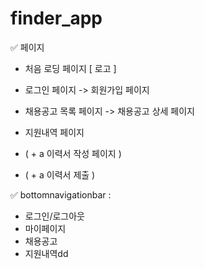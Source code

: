 # finder_app

✅ 페이지
- 처음 로딩 페이지 [ 로고 ]
- 로그인 페이지 -> 회원가입 페이지
- 채용공고 목록 페이지 -> 채용공고 상세 페이지 
- 지원내역 페이지 


- ( + a 이력서 작성 페이지 ) 
- ( + a 이력서 제출 )


 ✅ bottomnavigationbar : 
 - 로그인/로그아웃 
 - 마이페이지
 - 채용공고 
 - 지원내역dd